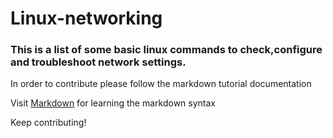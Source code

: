 # Linux-networking

### This is a list of some basic linux commands to check,configure and troubleshoot network settings.
In order to contribute please follow the markdown tutorial documentation

Visit [Markdown](www.markdowntutorial.com) for learning the markdown syntax

Keep contributing!
